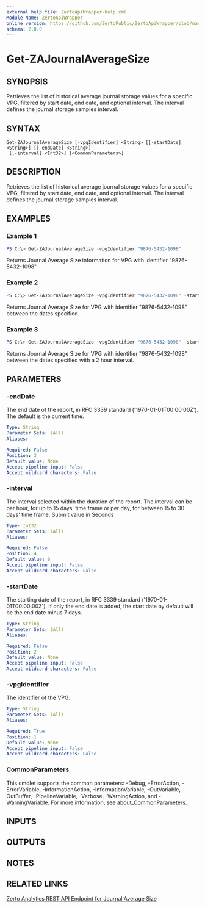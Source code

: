```yaml
---
external help file: ZertoApiWrapper-help.xml
Module Name: ZertoApiWrapper
online version: https://github.com/ZertoPublic/ZertoApiWrapper/blob/master/docs/Get-ZAJournalAverageSize.md
schema: 2.0.0
---
```


# Get-ZAJournalAverageSize

## SYNOPSIS

Retrieves the list of historical average journal storage values for a specific VPG, filtered by start date, end date, and optional interval. The interval defines the journal storage samples interval.

## SYNTAX

```
Get-ZAJournalAverageSize [-vpgIdentifier] <String> [[-startDate] <String>] [[-endDate] <String>]
 [[-interval] <Int32>] [<CommonParameters>]
```

## DESCRIPTION

Retrieves the list of historical average journal storage values for a specific VPG, filtered by start date, end date, and optional interval. The interval defines the journal storage samples interval.

## EXAMPLES

### Example 1
```powershell
PS C:\> Get-ZAJournalAverageSize -vpgIdentifier "9876-5432-1098"
```

Returns Journal Average Size information for VPG with identifier "9876-5432-1098"

### Example 2
```powershell
PS C:\> Get-ZAJournalAverageSize -vpgIdentifier "9876-5432-1098" -startDate "2019-06-01" -endDate "2019-06-08"
```

Returns Journal Average Size for VPG with identifier "9876-5432-1098" between the dates specified.

### Example 3
```powershell
PS C:\> Get-ZAJournalAverageSize -vpgIdentifier "9876-5432-1098" -startDate "2019-06-01" -endDate "2019-06-08" -interval 7200
```

Returns Journal Average Size for VPG with identifier "9876-5432-1098" between the dates specified with a 2 hour interval.

## PARAMETERS

### -endDate
The end date of the report, in RFC 3339 standard ('1970-01-01T00:00:00Z').
The default is the current time.

```yaml
Type: String
Parameter Sets: (All)
Aliases:

Required: False
Position: 3
Default value: None
Accept pipeline input: False
Accept wildcard characters: False
```

### -interval
The interval selected within the duration of the report. The interval can be per hour, for up to 15 days' time frame or per day, for between 15 to 30 days' time frame. Submit value in Seconds

```yaml
Type: Int32
Parameter Sets: (All)
Aliases:

Required: False
Position: 4
Default value: 0
Accept pipeline input: False
Accept wildcard characters: False
```

### -startDate
The starting date of the report, in RFC 3339 standard ('1970-01-01T00:00:00Z').
If only the end date is added, the start date by default will be the end date minus 7 days.

```yaml
Type: String
Parameter Sets: (All)
Aliases:

Required: False
Position: 2
Default value: None
Accept pipeline input: False
Accept wildcard characters: False
```

### -vpgIdentifier
The identifier of the VPG.

```yaml
Type: String
Parameter Sets: (All)
Aliases:

Required: True
Position: 1
Default value: None
Accept pipeline input: False
Accept wildcard characters: False
```

### CommonParameters
This cmdlet supports the common parameters: -Debug, -ErrorAction, -ErrorVariable, -InformationAction, -InformationVariable, -OutVariable, -OutBuffer, -PipelineVariable, -Verbose, -WarningAction, and -WarningVariable. For more information, see [about_CommonParameters](http://go.microsoft.com/fwlink/?LinkID=113216).

## INPUTS

## OUTPUTS

## NOTES

## RELATED LINKS

[Zerto Analytics REST API Endpoint for Journal Average Size](https://docs.api.zerto.com/#/Journal_Reports/get_v2_reports_journal_size_average)

